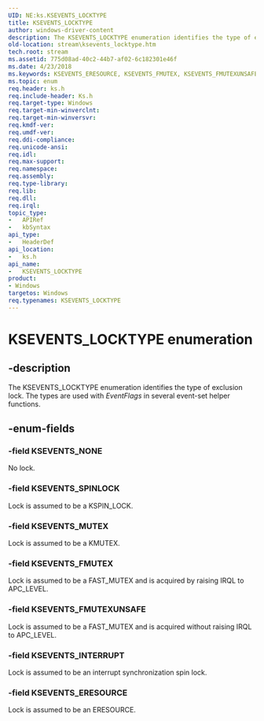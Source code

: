 ```yaml
---
UID: NE:ks.KSEVENTS_LOCKTYPE
title: KSEVENTS_LOCKTYPE
author: windows-driver-content
description: The KSEVENTS_LOCKTYPE enumeration identifies the type of exclusion lock. The types are used with EventFlags in several event-set helper functions.
old-location: stream\ksevents_locktype.htm
tech.root: stream
ms.assetid: 775d08ad-40c2-44b7-af02-6c182301e46f
ms.date: 4/23/2018
ms.keywords: KSEVENTS_ERESOURCE, KSEVENTS_FMUTEX, KSEVENTS_FMUTEXUNSAFE, KSEVENTS_INTERRUPT, KSEVENTS_LOCKTYPE, KSEVENTS_LOCKTYPE enumeration [Streaming Media Devices], KSEVENTS_MUTEX, KSEVENTS_NONE, KSEVENTS_SPINLOCK, ks-struct_293dbf13-1dbe-478e-83fb-d38e17e4a697.xml, ks/KSEVENTS_ERESOURCE, ks/KSEVENTS_FMUTEX, ks/KSEVENTS_FMUTEXUNSAFE, ks/KSEVENTS_INTERRUPT, ks/KSEVENTS_LOCKTYPE, ks/KSEVENTS_MUTEX, ks/KSEVENTS_NONE, ks/KSEVENTS_SPINLOCK, stream.ksevents_locktype
ms.topic: enum
req.header: ks.h
req.include-header: Ks.h
req.target-type: Windows
req.target-min-winverclnt: 
req.target-min-winversvr: 
req.kmdf-ver: 
req.umdf-ver: 
req.ddi-compliance: 
req.unicode-ansi: 
req.idl: 
req.max-support: 
req.namespace: 
req.assembly: 
req.type-library: 
req.lib: 
req.dll: 
req.irql: 
topic_type:
-	APIRef
-	kbSyntax
api_type:
-	HeaderDef
api_location:
-	ks.h
api_name:
-	KSEVENTS_LOCKTYPE
product:
- Windows
targetos: Windows
req.typenames: KSEVENTS_LOCKTYPE
---
```


# KSEVENTS_LOCKTYPE enumeration


## -description


The KSEVENTS_LOCKTYPE enumeration identifies the type of exclusion lock. The types are used with <i>EventFlags</i> in several event-set helper functions.


## -enum-fields




### -field KSEVENTS_NONE

No lock.


### -field KSEVENTS_SPINLOCK

Lock is assumed to be a KSPIN_LOCK.


### -field KSEVENTS_MUTEX

Lock is assumed to be a KMUTEX.


### -field KSEVENTS_FMUTEX

Lock is assumed to be a FAST_MUTEX and is acquired by raising IRQL to APC_LEVEL.


### -field KSEVENTS_FMUTEXUNSAFE

Lock is assumed to be a FAST_MUTEX and is acquired without raising IRQL to APC_LEVEL.


### -field KSEVENTS_INTERRUPT

Lock is assumed to be an interrupt synchronization spin lock.


### -field KSEVENTS_ERESOURCE

Lock is assumed to be an ERESOURCE.

